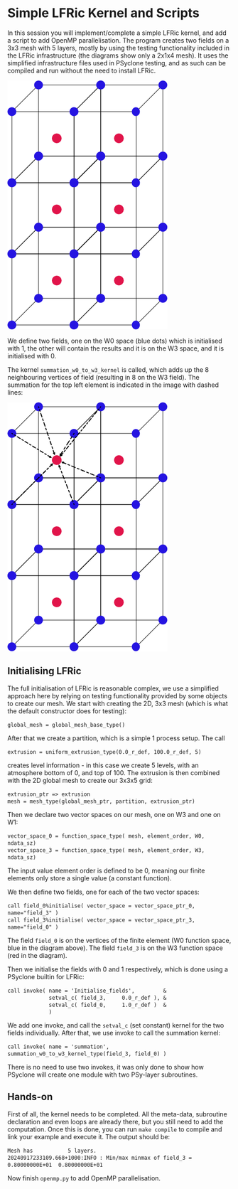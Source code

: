 # Simple LFRic Kernel and Scripts

In this session you will implement/complete a simple LFRic kernel,
and add a script to add OpenMP parallelisation. The program creates
two fields on a 3x3 mesh with 5 layers, mostly by using
the testing functionality included in the LFRic infrastructure
(the diagrams show only a 2x1x4 mesh).
It uses the simplified infrastructure files used in PSyclone testing,
and as such can be compiled and run without the need to install LFRic.

![FEM mesh](fem-grid.png "Simplified FEM mesh")

We define two fields, one on the W0 space (blue dots) which is initialised with 1,
the other will contain the results and it is on the W3 space, and it is initialised
with 0.

The kernel `summation_w0_to_w3_kernel` is called, which adds up the 8 neighbouring
vertices of field (resulting in 8 on the W3 field). The summation
for the top left element is indicated in the image with dashed lines:

![FEM mesh with summation](fem-grid-summation.png "Summation for top left element")


## Initialising LFRic

The full initialisation of LFRic is reasonable complex, we use a simplified
approach here by relying on testing functionality provided by some objects
to create our mesh. We start with creating the 2D, 3x3 mesh (which is what
the default constructor does for testing):

    global_mesh = global_mesh_base_type()

After that we create a partition, which is a simple 1 process setup. The call

    extrusion = uniform_extrusion_type(0.0_r_def, 100.0_r_def, 5)

creates level information - in this case we create 5 levels, with an atmosphere
bottom of 0, and top of 100. The extrusion is then combined with
the 2D global mesh to create our 3x3x5 grid:

    extrusion_ptr => extrusion
    mesh = mesh_type(global_mesh_ptr, partition, extrusion_ptr)

Then we declare two vector spaces on our mesh, one on W3 and one on W1:

    vector_space_0 = function_space_type( mesh, element_order, W0, ndata_sz)
    vector_space_3 = function_space_type( mesh, element_order, W3, ndata_sz)

The input value element order is defined to be 0, meaning our finite elements
only store a single value (a constant function).

We then define two fields, one for each of the two vector spaces:

    call field_0%initialise( vector_space = vector_space_ptr_0, name="field_3" )
    call field_3%initialise( vector_space = vector_space_ptr_3, name="field_0" )


The field `field_0`
is on the vertices of the finite element (W0 function space, blue in the diagram
above). The field `field_3` is on the W3 function space (red in the diagram).

Then we initialise the fields with 0 and 1 respectively, which is done using
a PSyclone builtin for LFRic:

    call invoke( name = 'Initialise_fields',         &
                 setval_c( field_3,     0.0_r_def ), &
                 setval_c( field_0,     1.0_r_def )  &
                 )

We add one invoke, and call the `setval_c` (set constant) kernel for the two
fields individually. After that, we use invoke to call the summation kernel:


    call invoke( name = 'summation', summation_w0_to_w3_kernel_type(field_3, field_0) )

There is no need to use two invokes, it was only done to show how PSyclone
will create one module with two PSy-layer subroutines.

## Hands-on
First of all, the kernel needs to be completed. All the meta-data, subroutine declaration
and even loops are already there, but you still need to add the computation. Once this is
done, you can run `make compile` to compile and link your example and execute it. The
output should be:

    Mesh has           5 layers.
    20240917233109.668+1000:INFO : Min/max minmax of field_3 =   0.80000000E+01  0.80000000E+01

Now finish `openmp.py` to add OpenMP parallelisation. 
